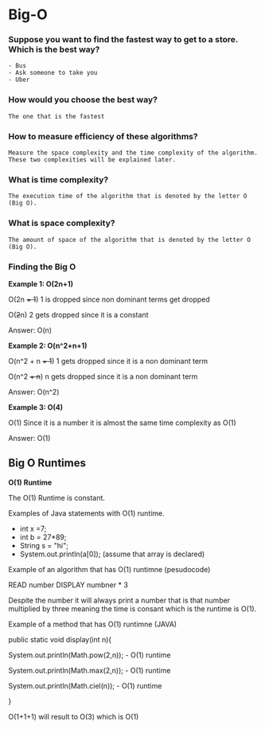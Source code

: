 # Big-O


### Suppose you want to find the fastest way to get to a store. Which is the best way?   
    - Bus
    - Ask someone to take you
    - Uber
    
### How would you choose the best way?
    The one that is the fastest
   
### How to measure efficiency of these algorithms?
    Measure the space complexity and the time complexity of the algorithm. These two complexities will be explained later.
    
### What is time complexity?
    The execution time of the algorithm that is denoted by the letter O (Big O).
    
### What is space complexity?
    The amount of space of the algorithm that is denoted by the letter O (Big O).
    
### Finding the Big O
    
   **Example 1: O(2n+1)**
    
   O(2n ~~+ 1~~)
   1 is dropped since non dominant terms get dropped
    
   O(~~2~~n)
   2 gets dropped since it is a constant
    
   Answer: O(n)
    
   **Example 2: O(n^2+n+1)**
    
   O(n^2 + n ~~+ 1~~)
   1 gets dropped since it is a non dominant term
    
   O(n^2 ~~+ n~~)
   n gets dropped since it is a non dominant term
    
   Answer: O(n^2)
    
   **Example 3: O(4)**
     
   O(1)
   Since it is a number it is almost the same time complexity as O(1)
     
   Answer: O(1)
   
 ## Big O Runtimes
 
 **O(1) Runtime**
 
 The O(1) Runtime is constant.
 
 Examples of Java statements with O(1) runtime.
 
 - int x =7;
 - int b = 27*89;
 - String s = "hi";
 - System.out.println(a[0]); (assume that array is declared)
 
 Example of an algorithm that has O(1) runtimne (pesudocode)

 READ number
 DISPLAY numbner * 3
 
 Despite the number it will always print a number that is that number multiplied by three meaning the time is consant which
 is the runtime is O(1).
 
 Example of a method that has O(1) runtimne (JAVA)

 public static void display(int n){
 
 System.out.println(Math.pow(2,n)); - O(1) runtime 
 
 System.out.println(Math.max(2,n)); - O(1) runtime 
 
 System.out.println(Math.ciel(n));  - O(1) runtime 

 }
 
 O(1+1+1) will result to O(3) which is O(1)
 
    
    
    
    
    
    
    
    
    
    
    

